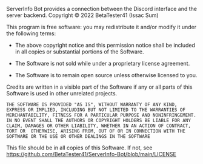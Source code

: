 ServerInfo Bot provides a connection between the Discord interface and the server backend.
Copyright &copy; 2022 BetaTester41 (Issac Sum)

This program is free software: you may redistribute it and/or modify it under the following terms:

- The above copyright notice and this permission notice shall be included in all copies or substantial portions of the Software.

- The Software is not sold while under a proprietary license agreement.

- The Software is to remain open source unless otherwise licensed to you.

Credits are written in a visible part of the Software if any or all parts of this Software is used in other unrelated projects.

`
THE SOFTWARE IS PROVIDED "AS IS", WITHOUT WARRANTY OF ANY KIND, EXPRESS OR IMPLIED, INCLUDING BUT NOT LIMITED TO THE WARRANTIES OF MERCHANTABILITY, FITNESS FOR A PARTICULAR
PURPOSE AND NONINFRINGEMENT. IN NO EVENT SHALL THE AUTHORS OR COPYRIGHT HOLDERS BE LIABLE FOR ANY CLAIM, DAMAGES OR OTHER LIABILITY, WHETHER IN AN ACTION OF CONTRACT, TORT OR 
OTHERWISE, ARISING FROM, OUT OF OR IN CONNECTION WITH THE SOFTWARE OR THE USE OR OTHER DEALINGS IN THE SOFTWARE
`

This file should be in all copies of this Software. If not, see <https://github.com/BetaTester41/ServerInfo-Bot/blob/main/LICENSE>
